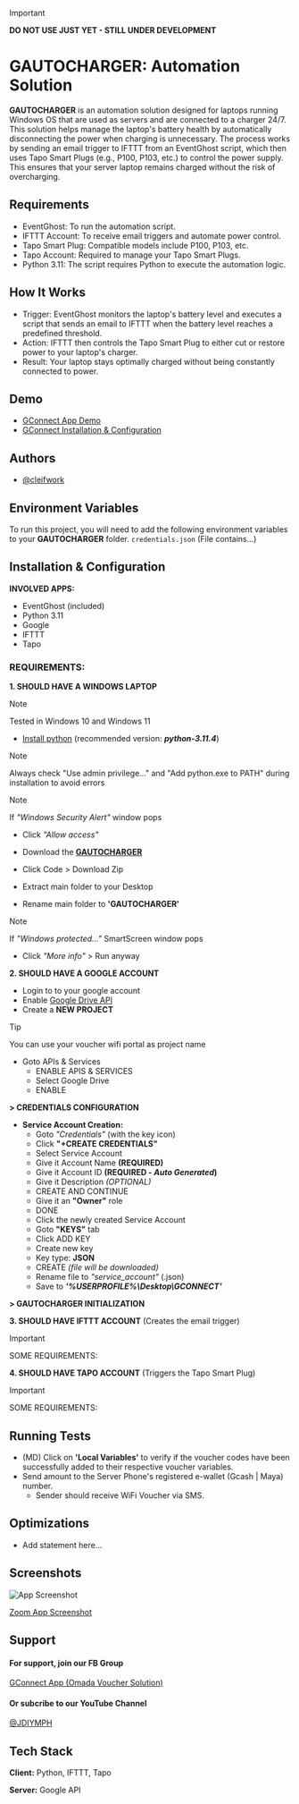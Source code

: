 
> [!IMPORTANT]
> **DO NOT USE JUST YET - STILL UNDER DEVELOPMENT** 


# GAUTOCHARGER: Automation Solution

**GAUTOCHARGER** is an automation solution designed for laptops running Windows OS that are used as servers and are connected to a charger 24/7. This solution helps manage the laptop's battery health by automatically disconnecting the power when charging is unnecessary. The process works by sending an email trigger to IFTTT from an EventGhost script, which then uses Tapo Smart Plugs (e.g., P100, P103, etc.) to control the power supply. This ensures that your server laptop remains charged without the risk of overcharging.

## **Requirements**
- EventGhost: To run the automation script.
- IFTTT Account: To receive email triggers and automate power control.
- Tapo Smart Plug: Compatible models include P100, P103, etc.
- Tapo Account: Required to manage your Tapo Smart Plugs.
- Python 3.11: The script requires Python to execute the automation logic.

## **How It Works**
- Trigger: EventGhost monitors the laptop's battery level and executes a script that sends an email to IFTTT when the battery level reaches a predefined threshold.
- Action: IFTTT then controls the Tapo Smart Plug to either cut or restore power to your laptop's charger.
- Result: Your laptop stays optimally charged without being constantly connected to power.

## Demo

-   [GConnect App Demo](https://www.youtube.com/)
-   [GConnect Installation & Configuration](https://www.youtube.com/)


## Authors

- [@cleifwork](https://www.github.com/cleifwork)
## Environment Variables

To run this project, you will need to add the following environment variables to your **GAUTOCHARGER** folder.
`credentials.json` (File contains...)

## Installation & Configuration

**INVOLVED APPS:**
- EventGhost (included)
- Python 3.11
- Google 
- IFTTT 
- Tapo 


### REQUIREMENTS:
**1. SHOULD HAVE A WINDOWS LAPTOP** 
> [!NOTE] 
> Tested in Windows 10 and Windows 11

- [Install python](https://www.python.org/downloads/) (recommended version: _**python-3.11.4**_)
> [!NOTE] 
> Always check "Use admin privilege..." and "Add python.exe to PATH" during installation to avoid errors

> [!NOTE] 
> If _"Windows Security Alert"_ window pops
- Click _"Allow access"_
						     	
-   Download the **[GAUTOCHARGER](https://github.com/cleifwork/GAUTOCHARGER)**
-   Click Code > Download Zip
-   Extract main folder to your Desktop
-   Rename main folder to **'GAUTOCHARGER'**

> [!NOTE] 
> If _"Windows protected..."_ SmartScreen window pops
-   Click _"More info"_ > Run anyway

**2. SHOULD HAVE A GOOGLE ACCOUNT**
-   Login to to your google account
-   Enable [Google Drive API](https://console.cloud.google.com/)
-   Create a **NEW PROJECT** 
> [!TIP]
> You can use your voucher wifi portal as project name
-   Goto APIs & Services
    -   ENABLE APIS & SERVICES 
    -   Select Google Drive
    -   ENABLE

**> CREDENTIALS CONFIGURATION**
-   **Service Account Creation:**
    -   Goto _"Credentials"_ (with the key icon)
    -   Click **"+CREATE CREDENTIALS"**
	-   Select Service Account
	-   Give it Account Name **(REQUIRED)**
	-   Give it Account ID **(REQUIRED - _Auto Generated_)**
	-   Give it Description _(OPTIONAL)_
	-   CREATE AND CONTINUE
	-   Give it an **"Owner"** role
	-   DONE
    -   Click the newly created Service Account
	-   Goto **"KEYS"** tab
	-   Click ADD KEY
	-   Create new key
	-   Key type: **JSON** 
	-   CREATE _(file will be downloaded)_
	-   Rename file to _"service_account"_ (.json)
	-   Save to _**'%USERPROFILE%\Desktop\GCONNECT'**_  
   
**> GAUTOCHARGER INITIALIZATION**  


**3. SHOULD HAVE IFTTT ACCOUNT** (Creates the email trigger)
> [!IMPORTANT]
> SOME REQUIREMENTS: 

**4. SHOULD HAVE TAPO ACCOUNT** (Triggers the Tapo Smart Plug)
> [!IMPORTANT]
> SOME REQUIREMENTS: 

## Running Tests
-   (MD) Click on **'Local Variables'** to verify if the voucher codes have been successfully added to their respective voucher variables.
-   Send amount to the Server Phone's registered e-wallet (Gcash | Maya) number.
    -   Sender should receive WiFi Voucher via SMS. 

## Optimizations
- Add statement here...

## Screenshots

![App Screenshot](https://drive.google.com/thumbnail?id=1e4YSlZMKv2KPSJopF8owPT_tNJgetqAF)

[Zoom App Screenshot](https://drive.google.com/uc?id=1e4YSlZMKv2KPSJopF8owPT_tNJgetqAF)

## Support

#### For support, join our FB Group
[GConnect App (Omada Voucher Solution)](https://www.facebook.com/groups/1776872022780742) 
  
#### Or subcribe to our YouTube Channel
[@JDIYMPH](https://www.youtube.com/channel/UC9O3ezuyjS7C6V7-ZAHCQrA)
## Tech Stack

**Client:** Python, IFTTT, Tapo

**Server:** Google API
